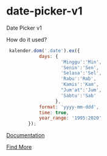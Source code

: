 # date-picker-v1
Date Picker v1

How do it used?
```javascript
 kalender.dom('.date').ex({
            days: {
                    'Minggu':'Min',
                    'Senin':'Sen',
                    'Selasa':'Sel',
                    'Rabu':'Rab',
                    'Kamis':'Kam',
                    "Jum'at":'Jum',
                    'Sabtu':'Sab'
                  },
            format: 'yyyy-mm-ddd',
            time: true,
            year_range: '1995:2020'
        });
```

[Documentation](https://dimas-ak.github.io/#/documentation/arjunane-date-picker-v1)

[Find More](https://dimas-ak.github.io/)
